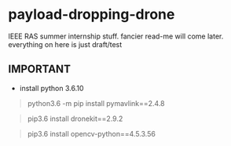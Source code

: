 # payload-dropping-drone
IEEE RAS summer internship stuff. fancier read-me will come later. everything on here is just draft/test

## IMPORTANT
- install python 3.6.10
  
> python3.6 -m pip install pymavlink==2.4.8
 
> pip3.6 install dronekit==2.9.2

> pip3.6 install opencv-python==4.5.3.56
